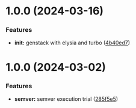 # 1.0.0 (2024-03-16)


### Features

* **init:** genstack with elysia and turbo ([4b40ed7](https://github.com/iamswat/genstack/commit/4b40ed78efd88533705652e46cd4f2290546d419))

# 1.0.0 (2024-03-02)


### Features

* **semver:** semver execution trial ([285f5e5](https://gitlab.com/iamswat/genstack/commit/285f5e5d7f0482ae96f5cf6db1148a8aed1bf172))
